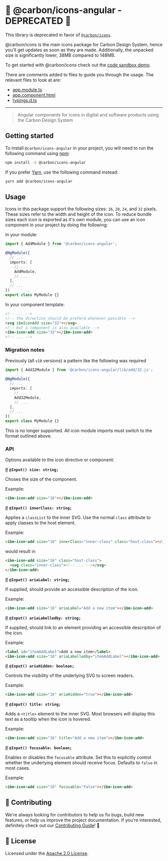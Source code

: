 # :stop_sign: @carbon/icons-angular - DEPRECATED :stop_sign:

This library is deprecated in favor of [`@carbon/icons`](https://www.npmjs.com/package/@carbon/icons). 

@carbon/icons is the main icons package for Carbon Design System, hence you'll get updates as soon as they are made.
Additionally, the unpacked size is significantly lower, 38MB compared to 148MB.

To get started with @carbon/icons check out the
[code sandbox demo](https://codesandbox.io/s/gracious-diffie-7khcp3?file=/src/app/app.module.ts).

There are comments added to files to guide you through the usage. The relevant files to look at are:

* [app.module.ts](https://codesandbox.io/s/gracious-diffie-7khcp3?file=/src/app/app.module.ts)
* [app.component.html](https://codesandbox.io/s/gracious-diffie-7khcp3?file=/src/app/app.component.html)
* [typings.d.ts](https://codesandbox.io/s/gracious-diffie-7khcp3?file=/src/typings.d.ts)

---------------------------------------------------------------------------------

> Angular components for icons in digital and software products using the Carbon
> Design System

## Getting started

To install `@carbon/icons-angular` in your project, you will need to run the
following command using [npm](https://www.npmjs.com/):

```bash
npm install -S @carbon/icons-angular
```

If you prefer [Yarn](https://yarnpkg.com/en/), use the following command
instead:

```bash
yarn add @carbon/icons-angular
```

## Usage

Icons in this package support the following sizes: `16`, `20`, `24`, and `32`
pixels. These sizes refer to the width and height of the icon. To reduce bundle
sizes each icon is exported as it's own module, you can use an icon component in
your project by doing the following:

In your module:

```ts
import { AddModule } from '@carbon/icons-angular';

@NgModule({
  // ...
  imports: [
    // ...
    AddModule,
    // ...
  ],
  // ...
})
export class MyModule {}
```

In your component template:

```html
<!-- ... -->
<!-- the directive should be preferd whenever possible -->
<svg ibmIconAdd size="32"></svg>
<!-- but a component is also available -->
<ibm-icon-add size="32"></ibm-icon-add>
<!-- ... -->
```

### Migration notes

Previously (all `v10` versions) a pattern like the following was required

```ts
import { Add32Module } from '@carbon/icons-angular/lib/add/32.js';

@NgModule({
  // ...
  imports: [
    // ...
    Add32Module,
    // ...
  ],
  // ...
})
export class MyModule {}
```
This is no longer supported. All icon module imports must switch to the format outlined above.

### API

Options available to the icon directive or component:

[#](#size) **`@Input() size: string;`**

Choses the size of the component.

Example:

```html
<ibm-icon-add size="16"></ibm-icon-add>
```


[#](#innerClass) **`@Input() innerClass: string;`**

Applies a `classList` to the inner SVG. Use the normal `class` attribute to
apply classes to the host element.

Example:

```html
<ibm-icon-add size="16" innerClass="inner-class" class="host-class"></ibm-icon-add>
```

would result in

```html
<ibm-icon-add size="16" class="host-class">
  <svg class="inner-class"><!-- ... --></svg>
</ibm-icon-add>
```

[#](#ariaLabel) **`@Input() ariaLabel: string;`**

If supplied, should provide an accessible description of the icon.

Example:

```html
<ibm-icon-add size="16" ariaLabel="Add a new item"></ibm-icon-add>
```

[#](#ariaLabelledby) **`@Input() ariaLabelledby: string;`**

If supplied, should link to an element providing an accessible description of
the icon.

Example:

```html
<label id="itemAddLabel">Add a new item</label>
<ibm-icon-add size="16" ariaLabelledby="itemAddLabel"></ibm-icon-add>
```

[#](#ariaHidden) **`@Input() ariaHidden: boolean;`**

Controls the visibility of the underlying SVG to screen readers.

Example:

```html
<ibm-icon-add size="16" ariaHidden="true"></ibm-icon-add>
```

[#](#title) **`@Input() title: string;`**

Adds a `<title>` element to the inner SVG. Most browsers will display this text
as a tooltip when the icon is hovered.

Example:

```html
<ibm-icon-add size="16" title="Add a new item"></ibm-icon-add>
```

[#](#focusable) **`@Input() focusable: boolean;`**

Enables or disables the `focusable` attribute. Set this to explicitly control
whether the underlying element should receive focus. Defaults to `false` in most
cases.

Example:

```html
<ibm-icon-add size="16" focusable="false"></ibm-icon-add>
```

## 🙌 Contributing

We're always looking for contributors to help us fix bugs, build new features,
or help us improve the project documentation. If you're interested, definitely
check out our [Contributing Guide](/.github/CONTRIBUTING.md)! 👀

## 📝 License

Licensed under the [Apache 2.0 License](/LICENSE).

